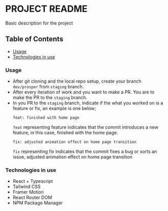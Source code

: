 # PROJECT README
Basic description for the project


## Table of Contents
- [Usage](#usage)
- [Technologies in use](#technologies-in-use)

### Usage
- After git cloning and the local repo setup, create your branch `dev/prosper` from `staging` branch. 
- After every iteration of work and you want to make a PR. You are to make the PR to the `staging` branch.
- In you PR to the `staging` branch, indicate if the what you worked on is a feature or fix, an example is one below;
  ```
  feat: finished with home page
  ```
  `feat` representing feature indicates that the commit introduces a new feature, in this case, finished with the home page.
  ```
  fix: adjusted animation effect on home page transition
  ```
  `fix` representing fix indicates that the commit fixes a bug or sorts an issue, adjusted animation effect on home page transition


### Technologies in use
- React + Typescript
- Tailwind CSS
- Framer Motion
- React Router DOM
- NPM Package Manager
